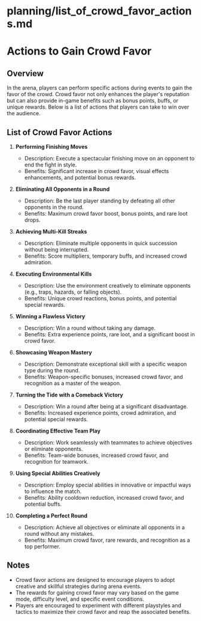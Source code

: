 # planning/list_of_crowd_favor_actions.md

# Actions to Gain Crowd Favor

## Overview

In the arena, players can perform specific actions during events to gain the favor of the crowd. Crowd favor not only enhances the player's reputation but can also provide in-game benefits such as bonus points, buffs, or unique rewards. Below is a list of actions that players can take to win over the audience.

## List of Crowd Favor Actions

1. **Performing Finishing Moves**
   - Description: Execute a spectacular finishing move on an opponent to end the fight in style.
   - Benefits: Significant increase in crowd favor, visual effects enhancements, and potential bonus rewards.

2. **Eliminating All Opponents in a Round**
   - Description: Be the last player standing by defeating all other opponents in the round.
   - Benefits: Maximum crowd favor boost, bonus points, and rare loot drops.

3. **Achieving Multi-Kill Streaks**
   - Description: Eliminate multiple opponents in quick succession without being interrupted.
   - Benefits: Score multipliers, temporary buffs, and increased crowd admiration.

4. **Executing Environmental Kills**
   - Description: Use the environment creatively to eliminate opponents (e.g., traps, hazards, or falling objects).
   - Benefits: Unique crowd reactions, bonus points, and potential special rewards.

5. **Winning a Flawless Victory**
   - Description: Win a round without taking any damage.
   - Benefits: Extra experience points, rare loot, and a significant boost in crowd favor.

6. **Showcasing Weapon Mastery**
   - Description: Demonstrate exceptional skill with a specific weapon type during the round.
   - Benefits: Weapon-specific bonuses, increased crowd favor, and recognition as a master of the weapon.

7. **Turning the Tide with a Comeback Victory**
   - Description: Win a round after being at a significant disadvantage.
   - Benefits: Increased experience points, crowd admiration, and potential special rewards.

8. **Coordinating Effective Team Play**
   - Description: Work seamlessly with teammates to achieve objectives or eliminate opponents.
   - Benefits: Team-wide bonuses, increased crowd favor, and recognition for teamwork.

9. **Using Special Abilities Creatively**
   - Description: Employ special abilities in innovative or impactful ways to influence the match.
   - Benefits: Ability cooldown reduction, increased crowd favor, and potential buffs.

10. **Completing a Perfect Round**
    - Description: Achieve all objectives or eliminate all opponents in a round without any mistakes.
    - Benefits: Maximum crowd favor, rare rewards, and recognition as a top performer.

## Notes

- Crowd favor actions are designed to encourage players to adopt creative and skillful strategies during arena events.
- The rewards for gaining crowd favor may vary based on the game mode, difficulty level, and specific event conditions.
- Players are encouraged to experiment with different playstyles and tactics to maximize their crowd favor and reap the associated benefits.
